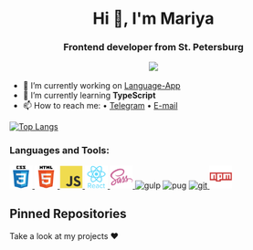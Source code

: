 <h1 align="center">Hi 👋, I'm Mariya</h1>
<h3 align="center">Frontend developer from St. Petersburg</h3>

<div align="center">
<img src="https://media.giphy.com/media/v1.Y2lkPTc5MGI3NjExYTUxNjI5NDVkOWYwZGM2ZDY4YzJhOWVhNTFiMTIzOWMwZjFjN2QyMCZlcD12MV9pbnRlcm5hbF9naWZzX2dpZklkJmN0PWc/VNPBBjDYd7kFVxLdW4/giphy.gif">
</div>

- 🔭 I’m currently working on [Language-App](https://github.com/Marysemm/Language-App)
- 🌱 I’m currently learning **TypeScript**
- 📫 How to reach me: 
• <a href="https://t.me/mariyazlnk" target="blank">Telegram</a>
• <a href="mariyazlnk@gmail.com" target="blank">E-mail</a>

[![Top Langs](https://github-readme-stats.vercel.app/api/top-langs/?username=Marysemm&layout=compact)](https://github.com/Marysemm/github-readme-stats)

<h3 align="left">Languages and Tools:</h3>
<p align="left"> <a href="https://www.w3schools.com/css/" target="_blank" rel="noreferrer"> <img src="https://raw.githubusercontent.com/devicons/devicon/master/icons/css3/css3-original-wordmark.svg" alt="css3" width="40" height="40"/> </a> <a href="https://www.w3.org/html/" target="_blank" rel="noreferrer"> <img src="https://raw.githubusercontent.com/devicons/devicon/master/icons/html5/html5-original-wordmark.svg" alt="html5" width="40" height="40"/> </a> <a href="https://developer.mozilla.org/en-US/docs/Web/JavaScript" target="_blank" rel="noreferrer"> <img src="https://raw.githubusercontent.com/devicons/devicon/master/icons/javascript/javascript-original.svg" alt="javascript" width="40" height="40"/> </a> <a href="https://reactjs.org/" target="_blank" rel="noreferrer"> <img src="https://raw.githubusercontent.com/devicons/devicon/master/icons/react/react-original-wordmark.svg" alt="react" width="40" height="40"/> </a> <a href="https://sass-lang.com" target="_blank" rel="noreferrer"> <img src="https://raw.githubusercontent.com/devicons/devicon/master/icons/sass/sass-original.svg" alt="sass" width="40" height="40"/> </a> 
<img src="https://raw.githubusercontent.com/gulpjs/artwork/master/gulp-2x.png" alt="gulp" width="30" height="50"/>
<img src="https://cdn.rawgit.com/pugjs/pug-logo/eec436cee8fd9d1726d7839cbe99d1f694692c0c/SVG/pug-final-logo-_-colour-128.svg" alt="pug" height="40" height="40"/>
<a href="https://git-scm.com/" target="_blank" rel="noreferrer"> <img src="https://www.vectorlogo.zone/logos/git-scm/git-scm-icon.svg" alt="git" width="40" height="40"/> </a>
<img src="https://github.com/devicons/devicon/blob/master/icons/npm/npm-original-wordmark.svg" alt="npm" width="40" height="40"/>
</p>

<h2>Pinned Repositories</h2>
<p>Take a look at my projects ❤️</p>
